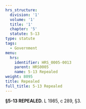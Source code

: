 ```yaml
---
hrs_structure:
  division: '1'
  volume: '1'
  title: '1'
  chapter: '5'
  statute: 5-13
type: statute
tags:
  - Government
menu:
  hrs:
    identifier: HRS_0005-0013
    parent: HRS0005
    name: 5-13 Repealed
weight: 8095
title: Repealed
full_title: 5-13 Repealed
---
```

**§5-13 REPEALED.** L 1985, c 289, §3.